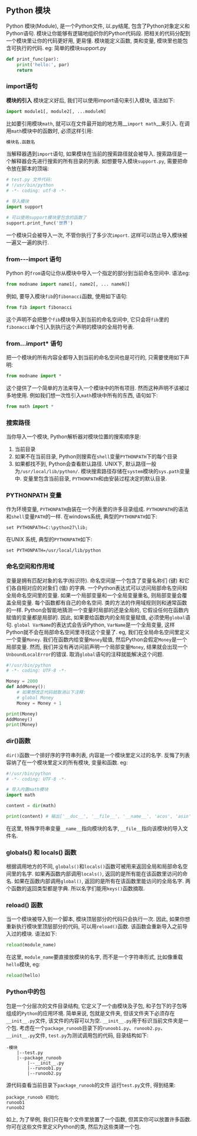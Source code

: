 ## Python 模块 ##
Python 模块(Module), 是一个Python文件, 以.py结尾, 包含了Python对象定义和Python语句. 
模块让你能够有逻辑地组织你的Python代码段. 把相关的代码分配到一个模块里让你的代码更好用, 更易懂. 模块能定义函数, 类和变量, 模块里也能包含可执行的代码.
eg: 简单的模块support.py
```python
def print_func(par):
    print('hello:', par)
    return
```

### import语句 ###
__模块的引入__
模块定义好后, 我们可以使用import语句来引入模块, 语法如下:
```python
import module1[, module2[, ...moduleN]
```
比如要引用模块```math```, 就可以在文件最开始的地方用__```import math```__来引入. 在调用```math```模块中的函数时, 必须这样引用:
```python
模块名.函数名
```
当解释器遇到```import```语句, 如果模块在当前的搜索路径就会被导入.
搜索路径是一个解释器会先进行搜索的所有目录的列表. 如想要导入模块```support.py```, 需要把命令放在脚本的顶端:
```python
# test.py 文件代码:
# !/usr/bin/python
# -*- coding: utf-8 -*-

# 导入模块
import support

# 可以使用support模块里包含的函数了
support.print_func('世界')
```
一个模块只会被导入一次, 不管你执行了多少次```import```. 这样可以防止导入模块被一遍又一遍的执行.

### from---import 语句 ###
Python 的```from```语句让你从模块中导入一个指定的部分到当前命名空间中. 语法eg:
```python
from modname import name1[, name2[, ... nameN]]
```
例如, 要导入模块```fib```的```fibonacci```函数, 使用如下语句:
```python
from fib import fibonacci
```
这个声明不会把整个```fib```模块导入到当前的命名空间中, 它只会将```fib```里的```fibonacci```单个引入到执行这个声明的模块的全局符号表.

### from...import* 语句 ###
把一个模块的所有内容全都导入到当前的命名空间也是可行的, 只需要使用如下声明:
```python
from modname import *
```
这个提供了一个简单的方法来导入一个模块中的所有项目. 然而这种声明不该被过多地使用.
例如我们想一次性引入```math```模块中所有的东西, 语句如下:
```python
from math import *
```

### 搜索路径 ###
当你导入一个模块, Python解析器对模块位置的搜索顺序是:
1. 当前目录
2. 如果不在当前目录, Python则搜索在```shell```变量```PYTHONPATH```下的每个目录
3. 如果都找不到, Python会查看默认路径. UNIX下, 默认路径一般为```/usr/local/lib/python/```.
模块搜索路径存储在```system```模块的```sys.path```变量中. 变量里包含当前目录, ```PYTHONPATH```和由安装过程决定的默认目录.

### PYTHONPATH 变量 ###
作为环境变量, ```PYTHONPATH```由装在一个列表里的许多目录组成. ```PYTHONPATH```的语法和```shell```变量```PATH```的一样. 在windows系统, 典型的```PYTHONPATH```如下:
```
set PYTHONPATH=C:\python27\lib;
```
在UNIX 系统, 典型的```PYTHONPATH```如下:
```
set PYTHONPATH=/usr/local/lib/python
```

### 命名空间和作用域 ###
变量是拥有匹配对象的名字(标识符). 命名空间是一个包含了变量名称们 (键) 和它们各自相对应的对象们 (值) 的字典. 
一个Python表达式可以访问局部命名空间和全局命名空间里的变量. 如果一个局部变量和一个全局变量重名, 则局部变量会覆盖全局变量. 每个函数都有自己的命名空间. 类的方法的作用域规则则和通常函数的一样. 
Python会智能地猜测一个变量时局部的还是全局的, 它假设任何在函数内赋值的变量都是局部的. 因此, 如果要给函数内的全局变量赋值, 必须使用```global```语句.
```global VarName```的表达式会告诉Python, ```VarName```是一个全局变量, 这样Python就不会在局部命名空间里寻找这个变量了.
eg, 我们在全局命名空间里定义一个变量```Money```. 我们在函数内给变量```Money```赋值, 然后Python会假定```Money```是一个局部变量. 然而, 我们并没有再访问前声明一个局部变量```Money```, 结果就会出现一个```UnboundLocalError```的错误. 取消```global```语句的注释就能解决这个问题.
```python
#!/usr/bin/python
# -*- coding: UTF-8 -*-

Money = 2000
def AddMoney():
    # 如果想改正代码就取消以下注释:
    # global Money
    Money = Money + 1

print(Money)
AddMoney()
print(Money)
```

### dir()函数 ###
```dir()```函数一个排好序的字符串列表, 内容是一个模块里定义过的名字. 反悔了列表容纳了在一个模块里定义的所有模块, 变量和函数. eg:
```python
#!/usr/bin/python
# -*- coding: UTF-8 -*-

# 导入内置math模块
import math

content = dir(math)

print(content) # 输出['__doc__', '__file__', '__name__', 'acos', 'asin', 'atan', 'atan2', 'ceil', 'cos', 'cosh', 'degrees', 'e', 'exp', 'fabs', 'floor', 'fmod', 'frexp', 'hypot', 'ldexp', 'log', 'log10', 'modf', 'pi', 'pow', 'radians', 'sin', 'sinh', 'sqrt', 'tan', 'tanh']
```
在这里, 特殊字符串变量```__name__```指向模块的名字, ```__file__```指向该模块的导入文件名.

### globals() 和 locals() 函数 ###
根据调用地方的不同, ```globals()```和```locals()```函数可被用来返回全局和局部命名空间里的名字. 
如果再函数内部调用```locals()```, 返回的是所有能在该函数里访问的命名. 
如果在函数内部调用```global()```, 返回的是所有在该函数里能访问的全局名字.
两个函数的返回类型都是字典. 所以名字们能用```keys()```函数摘取.

### reload() 函数 ###
当一个模块被导入到一个脚本, 模块顶层部分的代码只会执行一次. 因此, 如果你想重新执行模块里顶层部分的代码, 可以用```reload()```函数. 该函数会重新导入之前导入过的模块. 语法如下:
``` python
reload(module_name)
```
在这里, ```module_name```要直接放模块的名字, 而不是一个字符串形式, 比如像重载```hello```模块, eg:
```python
reload(hello)
```

### Python中的包 ###
包是一个分层次的文件目录结构, 它定义了一个由模块及子包, 和子包下的子包等组成的```Python```的应用环境. 简单来说, 包就是文件夹, 但该文件夹下必须存在```__init__.py```文件, 该文件的内容可以为空. ```__init__.py```用于标识当前文件夹是一个包. 考虑在一个```package_runoob```目录下的```runoob1.py```、```runoob2.py```、```__init__.py```文件, ```test.py```为测试调用包的代码, 目录结构如下:
```
-模块
    |--test.py
    |--package_runoob
        |--__init__.py
        |--runoob1.py
        |--runoob2.py
```
源代码查看当前目录下```package_runoob```的文件
运行```test.py```文件, 得到结果:
```
package_runoob 初始化
runoob1
runoob2
```
如上, 为了举例, 我们只在每个文件里放置了一个函数, 但其实你可以放置许多函数. 你可在这些文件里定义Python的类, 然后为这些类建一个包.